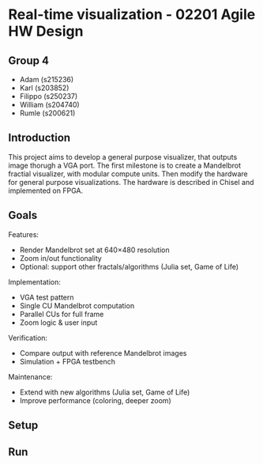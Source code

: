 # Real-time visualization - 02201 Agile HW Design

## Group 4
- Adam (s215236)
- Karl (s203852)
- Filippo (s250237)
- William (s204740)
- Rumle (s200621)

## Introduction
This project aims to develop a general purpose visualizer, that outputs image thorugh a VGA port. The first milestone is to create a Mandelbrot fractial visualizer, with modular compute units. Then modify the hardware for general purpose visualizations. The hardware is described in Chisel and implemented on FPGA. 

## Goals
Features:
- Render Mandelbrot set at 640×480 resolution
- Zoom in/out functionality
- Optional: support other fractals/algorithms (Julia set, Game of Life)

Implementation:
- VGA test pattern
- Single CU Mandelbrot computation
- Parallel CUs for full frame
- Zoom logic & user input

Verification:
- Compare output with reference Mandelbrot images
- Simulation + FPGA testbench

Maintenance:
- Extend with new algorithms (Julia set, Game of Life)
- Improve performance (coloring, deeper zoom)

## Setup

## Run

